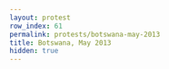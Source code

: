 ```yaml
---
layout: protest
row_index: 61
permalink: protests/botswana-may-2013
title: Botswana, May 2013
hidden: true
---
```

